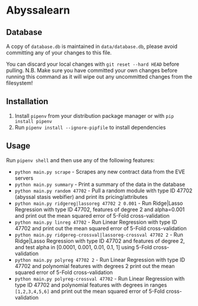 # Abyssalearn

Database
--------------------------------
A copy of `database.db` is maintained in `data/database.db`, please avoid committing any of your changes to this file. 

You can discard your local changes with `git reset --hard HEAD` before pulling. N.B. Make sure you have committed your own changes before running this command as it will wipe out any uncommitted changes from the filesystem!

Installation
--------------------------------
1. Install `pipenv` from your distribution package manager or with `pip install pipenv`
2. Run `pipenv install --ignore-pipfile` to install dependencies

Usage
--------------------------------
Run `pipenv shell` and then use any of the following features:

* `python main.py scrape` - Scrapes any new contract data from the EVE servers
* `python main.py summary` - Print a summary of the data in the database
* `python main.py random 47702` - Pull a random module with type ID 47702 (abyssal stasis webifier) and print its pricing/attributes
* `python main.py ridgereg|lassoreg 47702 2 0.001` - Run Ridge|Lasso Regression with type ID 47702, features of degree 2 and alpha=0.001 and print out the mean squared error of 5-Fold cross-validation
* `python main.py linreg 47702` - Run Linear Regression with type ID 47702 and print out the mean squared error of 5-Fold cross-validation
* `python main.py ridgereg-crossval|lassoreg-crossval 47702 2` - Run Ridge|Lasso Regression with type ID 47702 and features of degree 2, and test alpha in [0.0001, 0.001, 0.01, 0.1, 1] using 5-Fold cross-validation
* `python main.py polyreg 47702 2` - Run Linear Regression with type ID 47702 and polynomial features with degrees 2 print out the mean squared error of 5-Fold cross-validation
* `python main.py polyreg-crossval 47702` - Run Linear Regression with type ID 47702 and polynomial features with degrees in ranges `[1,2,3,4,5,6]` and print out the mean squared error of 5-Fold cross-validation
